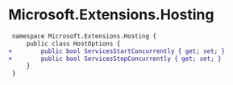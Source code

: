 # Microsoft.Extensions.Hosting

``` diff
 namespace Microsoft.Extensions.Hosting {
     public class HostOptions {
+        public bool ServicesStartConcurrently { get; set; }
+        public bool ServicesStopConcurrently { get; set; }
     }
 }
```

